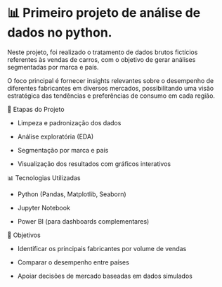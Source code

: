 

# 📊 Primeiro projeto de análise de dados no python.
Neste projeto, foi realizado o tratamento de dados brutos fictícios referentes às vendas de carros, com o objetivo de gerar análises segmentadas por marca e país.

O foco principal é fornecer insights relevantes sobre o desempenho de diferentes fabricantes em diversos mercados, possibilitando uma visão estratégica das tendências e preferências de consumo em cada região.

🔧 Etapas do Projeto
 - Limpeza e padronização dos dados

 - Análise exploratória (EDA)

 - Segmentação por marca e país

 - Visualização dos resultados com gráficos interativos


📊 Tecnologias Utilizadas
 - Python (Pandas, Matplotlib, Seaborn)

 - Jupyter Notebook

 - Power BI (para dashboards complementares)


🎯 Objetivos
 - Identificar os principais fabricantes por volume de vendas

 - Comparar o desempenho entre países

 - Apoiar decisões de mercado baseadas em dados simulados


